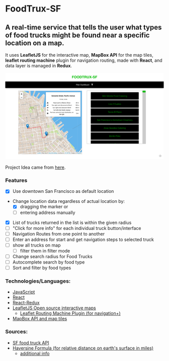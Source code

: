 FoodTrux-SF
=============

A real-time service that tells the user what types of food trucks might be found near a specific location on a map.
-----------

It uses **LeafletJS** for the interactive map, **MapBox API** for the map tiles, **leaflet routing machine** plugin for navigation routing, made with **React**, and data layer is managed in **Redux**. 

![ScreenShot](./src/_images/screenShot.png)

Project Idea came from [here](https://github.com/team-gary/code-challenge).
### Features
- [x] Use downtown San Francisco as default location
- Change location data regardless of actual location by:
  - [x] dragging the marker or 
  - [ ] entering address manually
- [x] List of trucks returned in the list is within the given radius
- [ ] "Click for more info" for each individual truck button/interface
- [ ] Navigation Routes from one point to another
- [ ] Enter an address for start and get navigation steps to selected truck
- [ ] show all trucks on map
  - [ ] filter them in filter mode
- [ ] Change search radius for Food Trucks
- [ ] Autocomplete search by food type
- [ ] Sort and filter by food types

### Technologies/Languages:
- [JavaScript](https://developer.mozilla.org/en-US/docs/Web/JavaScript)
- [React](https://reactjs.org)
- [React-Redux](https://react-redux.js.org)
- [LeafletJS Open source interactive maps](https://leafletjs.com/)
  - [Leaflet Routing Machine Plugin (for navigation+)](http://www.liedman.net/leaflet-routing-machine)
- [MapBox API and map tiles](https://docs.mapbox.com/api/maps/)

### Sources:
- [SF food truck API](https://data.sfgov.org/Economy-and-Community/Mobile-Food-Facility-Permit/rqzj-sfat)
- [Haversine Formula (for relative distance on earth's surface in miles)](https://en.wikipedia.org/wiki/Haversine_formula)
  - [additional info](https://www.movable-type.co.uk/scripts/latlong.html)
